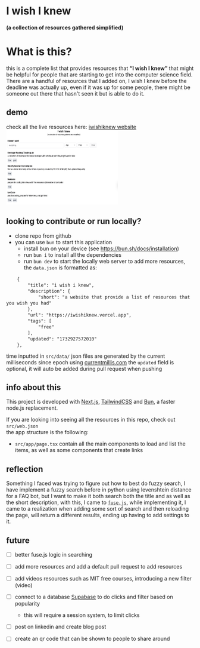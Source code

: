 # I wish I knew
**(a collection of resources gathered simplified)**

# What is this?
this is a complete list that provides resources that **“I wish I knew”** that might be helpful for people that are starting to get into the computer science field.  
There are a handful of resources that I added on, I wish I knew before the deadline was actually up, even if it was up for some people, there might be someone out there that hasn't seen it but is able to do it.

## demo
check all the live resources here: [iwishiknew website](https://iwishiknew.vercel.app/)  
<img src="preview.png" alt="image of iwishiknew website" width="300" height="200">

## looking to contribute or run locally?
- clone repo from github
- you can use `bun` to start this application
	- install bun on your device (see https://bun.sh/docs/installation)
	- run `bun i` to install all the dependencies 
	- run `bun dev` to start the locally web server
to add more resources, the `data.json` is formatted as:
```
    {
        "title": "i wish i knew",
        "description": {
            "short": "a website that provide a list of resources that you wish you had"
        },
        "url": "https://iwishiknew.vercel.app",
        "tags": [
            "free"
        ],
        "updated": "1732927572010"
    },
```
time inputted in `src/data/` json files are generated by the current milliseconds since epoch using [currentmillis.com](https://currentmillis.com/)	
the `updated` field is optional, it will auto be added during pull request when pushing

## info about this
This project is developed with [Next.js](https://nextjs.org/), [TailwindCSS](https://tailwindcss.com/) and [Bun](https://bun.sh), a faster node.js replacement.

If you are looking into seeing all the resources in this repo, check out `src/web.json`  
the app structure is the following:
- `src/app/page.tsx` contain all the main components to load and list the items, as well as some components that create links

## reflection
Something I faced was trying to figure out how to best do fuzzy search, I have implement a fuzzy search before in python using levenshtein distance for a FAQ bot, but I want to make it both search both the title and as well as the short description, with this, I came to [`fuse.js`](https://www.fusejs.io/), while implementing it, I came to a realization when adding some sort of search and then reloading the page, will return a different results, ending up having to add settings to it. 

## future
- [ ] better fuse.js logic in searching 
- [ ] add more resources and add a default pull request to add resources
- [ ] add videos resources such as MIT free courses, introducing a new filter (video)
- [ ] connect to a database [Supabase](https://supabase.com/) to do clicks and filter based on popularity
    - this will require a session system, to limit clicks
- [ ] post on linkedin and create blog post
- [ ] create an qr code that can be shown to people to share around

